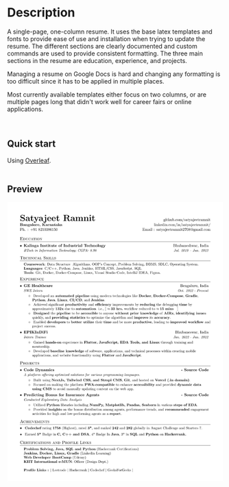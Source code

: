 # Description
A single-page, one-column resume. It uses the base latex templates and fonts to provide ease of use and installation when trying to update the resume. The different sections are clearly documented and custom commands are used to provide consistent formatting. The three main sections in the resume are education, experience, and projects.


Managing a resume on Google Docs is hard and changing any formatting is too difficult since it has to be applied in multiple places.

Most currently available templates either focus on two columns, or are multiple pages long that didn't work well for career fairs or online applications.

<br>

## Quick start

Using [Overleaf](https://www.overleaf.com/).
<br>
<br>

## Preview

![Resume Screenshot](/Resume_Satyajeet_Ramnit.png)